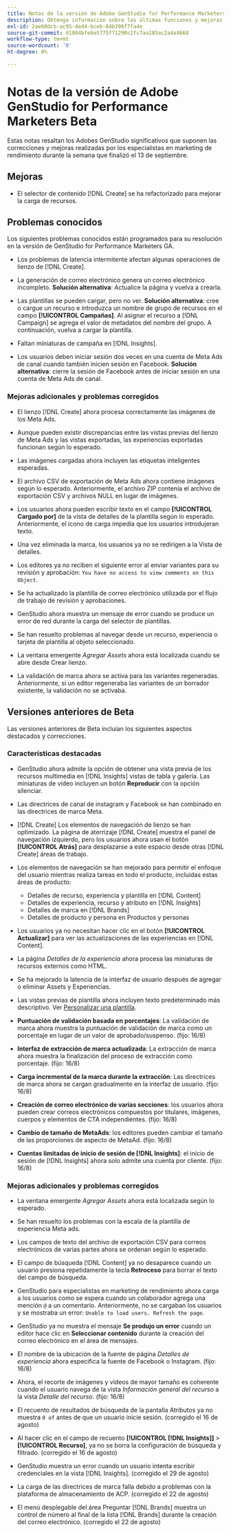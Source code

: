 ```yaml
---
title: Notas de la versión de Adobe GenStudio for Performance Marketers Beta
description: Obtenga información sobre las últimas funciones y mejoras de Adobe GenStudio para especialistas en marketing de rendimiento.
exl-id: 2ae60dcb-ac95-4ed4-bceb-84b396f7fa4e
source-git-commit: d1904bfe6e5775f71290c2fc7aa185ac2a4a4668
workflow-type: tm+mt
source-wordcount: '0'
ht-degree: 0%

---
```


# Notas de la versión de Adobe GenStudio for Performance Marketers Beta

Estas notas resaltan los Adobes GenStudio significativos que suponen las correcciones y mejoras realizadas por los especialistas en marketing de rendimiento durante la semana que finalizó el 13 de septiembre.

## Mejoras

* El selector de contenido [!DNL Create] se ha refactorizado para mejorar la carga de recursos. <!-- GS-2586 -->

## Problemas conocidos

Los siguientes problemas conocidos están programados para su resolución en la versión de GenStudio for Performance Marketers GA.

* Los problemas de latencia intermitente afectan algunas operaciones de lienzo de [!DNL Create]. <!-- GS-5203 -->

* La generación de correo electrónico genera un correo electrónico incompleto. **Solución alternativa**: Actualice la página y vuelva a crearla. <!-- GS-5209 -->

* Las plantillas se pueden cargar, pero no ver. **Solución alternativa**: cree o cargue un recurso e introduzca un nombre de grupo de recursos en el campo **[!UICONTROL Campañas]**. Al asignar el recurso a [!DNL Campaign] se agrega el valor de metadatos del nombre del grupo. A continuación, vuelva a cargar la plantilla. <!-- GS-4815 -->

* Faltan miniaturas de campaña en [!DNL Insights]. <!-- GS-4648 -->

* Los usuarios deben iniciar sesión dos veces en una cuenta de Meta Ads de canal cuando también inicien sesión en Facebook. **Solución alternativa**: cierre la sesión de Facebook antes de iniciar sesión en una cuenta de Meta Ads de canal. <!-- GS-4806 -->

### Mejoras adicionales y problemas corregidos

* El lienzo [!DNL Create] ahora procesa correctamente las imágenes de los Meta Ads. <!-- GS-4864 -->

* Aunque pueden existir discrepancias entre las vistas previas del lienzo de Meta Ads y las vistas exportadas, las experiencias exportadas funcionan según lo esperado. <!-- GS-4492 4401 -->

* Las imágenes cargadas ahora incluyen las etiquetas inteligentes esperadas. <!-- GS-4856 -->

* El archivo CSV de exportación de Meta Ads ahora contiene imágenes según lo esperado. Anteriormente, el archivo ZIP contenía el archivo de exportación CSV y archivos NULL en lugar de imágenes.  <!-- GS-5107 -->

* Los usuarios ahora pueden escribir texto en el campo **[!UICONTROL Cargado por]** de la vista de detalles de la plantilla según lo esperado. Anteriormente, el icono de carga impedía que los usuarios introdujeran texto. <!-- GS-4887 -->

* Una vez eliminada la marca, los usuarios ya no se redirigen a la Vista de detalles. <!-- GS-2663 -->

* Los editores ya no reciben el siguiente error al enviar variantes para su revisión y aprobación: `You have no access to view comments on this Object`. <!-- GS-5140 -->

* Se ha actualizado la plantilla de correo electrónico utilizada por el flujo de trabajo de revisión y aprobaciones. <!-- GS-5239 -->

* GenStudio ahora muestra un mensaje de error cuando se produce un error de red durante la carga del selector de plantillas. <!-- GS-4682 -->

* Se han resuelto problemas al navegar desde un recurso, experiencia o tarjeta de plantilla al objeto seleccionado. <!-- GS-4390 -->

* La ventana emergente _Agregar Assets_ ahora está localizada cuando se abre desde Crear lienzo.  <!-- GS-4867 -->

* La validación de marca ahora se activa para las variantes regeneradas. Anteriormente, si un editor regeneraba las variantes de un borrador existente, la validación no se activaba. <!-- GS-3971 -->

## Versiones anteriores de Beta

Las versiones anteriores de Beta incluían los siguientes aspectos destacados y correcciones.

### Características destacadas

* GenStudio ahora admite la opción de obtener una vista previa de los recursos multimedia en [!DNL Insights] vistas de tabla y galería. Las miniaturas de vídeo incluyen un botón **Reproducir** con la opción silenciar. <!-- GS-4398 -->

* Las directrices de canal de instagram y Facebook se han combinado en las directrices de marca Meta.

* [!DNL Create] Los elementos de navegación de lienzo se han optimizado. La página de aterrizaje [!DNL Create] muestra el panel de navegación izquierdo, pero los usuarios ahora usan el botón **[!UICONTROL Atrás]** para desplazarse a este espacio desde otras [!DNL Create] áreas de trabajo.

* Los elementos de navegación se han mejorado para permitir el enfoque del usuario mientras realiza tareas en todo el producto, incluidas estas áreas de producto:

   * Detalles de recurso, experiencia y plantilla en [!DNL Content]
   * Detalles de experiencia, recurso y atributo en [!DNL Insights]
   * Detalles de marca en [!DNL Brands]
   * Detalles de producto y persona en Productos y personas

* Los usuarios ya no necesitan hacer clic en el botón **[!UICONTROL Actualizar]** para ver las actualizaciones de las experiencias en [!DNL Content].

* La página _Detalles de la experiencia_ ahora procesa las miniaturas de recursos externos como HTML.

* Se ha mejorado la latencia de la interfaz de usuario después de agregar o eliminar Assets y Experiencias.

* Las vistas previas de plantilla ahora incluyen texto predeterminado más descriptivo. Ver [Personalizar una plantilla](https://experienceleague.adobe.com/en/docs/genstudio/user-guide/content/templates/customize-template#template-preview).

* **Puntuación de validación basada en porcentajes**: La validación de marca ahora muestra la puntuación de validación de marca como un porcentaje en lugar de un valor de aprobado/suspenso. (fijo: 16/8)

* **Interfaz de extracción de marca actualizada**: La extracción de marca ahora muestra la finalización del proceso de extracción como porcentaje. (fijo: 16/8)

* **Carga incremental de la marca durante la extracción**: Las directrices de marca ahora se cargan gradualmente en la interfaz de usuario. (fijo: 16/8)

* **Creación de correo electrónico de varias secciones**: los usuarios ahora pueden crear correos electrónicos compuestos por titulares, imágenes, cuerpos y elementos de CTA independientes. (fijo: 16/8)

* **Cambio de tamaño de MetaAds**: los editores pueden cambiar el tamaño de las proporciones de aspecto de MetaAd. (fijo: 16/8)

* **Cuentas limitadas de inicio de sesión de [!DNL Insights]**: el inicio de sesión de [!DNL Insights] ahora solo admite una cuenta por cliente. (fijo: 16/8)

### Mejoras adicionales y problemas corregidos

* La ventana emergente _Agregar Assets_ ahora está localizada según lo esperado. <!-- GS-3834 -->

* Se han resuelto los problemas con la escala de la plantilla de experiencia Meta ads. <!-- GS-4174 -->

* Los campos de texto del archivo de exportación CSV para correos electrónicos de varias partes ahora se ordenan según lo esperado. <!-- GS-4013 -->

* El campo de búsqueda [!DNL Content] ya no desaparece cuando un usuario presiona repetidamente la tecla **Retroceso** para borrar el texto del campo de búsqueda.  <!-- GS-4543 -->

* GenStudio para especialistas en marketing de rendimiento ahora carga a los usuarios como se espera cuando un colaborador agrega una mención `@` a un comentario. Anteriormente, no se cargaban los usuarios y se mostraba un error: `Unable to load users. Refresh the page`. <!-- GS-4113 -->

* GenStudio ya no muestra el mensaje **Se produjo un error** cuando un editor hace clic en **Seleccionar contenido** durante la creación del correo electrónico en el área de mensajes. <!-- GS-4879 -->

* El nombre de la ubicación de la fuente de página _Detalles de experiencia_ ahora especifica la fuente de Facebook o Instagram. (fijo: 16/8)

* Ahora, el recorte de imágenes y vídeos de mayor tamaño es coherente cuando el usuario navega de la vista _Información general del recurso_ a la vista _Detalle del recurso_. (fijo: 16/8)

* El recuento de resultados de búsqueda de la pantalla Atributos ya no muestra `0 of` antes de que un usuario inicie sesión. (corregido el 16 de agosto) <!-- GS-3665 -->

* Al hacer clic en el campo de recuento **[!UICONTROL [!DNL Insights]]** > **[!UICONTROL Recurso]**, ya no se borra la configuración de búsqueda y filtrado. (corregido el 16 de agosto) <!-- GS-3476 -->

* GenStudio muestra un error cuando un usuario intenta escribir credenciales en la vista [!DNL Insights]. (corregido el 29 de agosto) <!-- GS-4689 -->

* La carga de las directrices de marca falla debido a problemas con la plataforma de almacenamiento de ACP. (corregido el 22 de agosto) <!-- GS-4369 -->

* El menú desplegable del área Preguntar [!DNL Brands] muestra un control de número al final de la lista [!DNL Brands] durante la creación del correo electrónico. (corregido el 22 de agosto) <!-- GS-4077 -->
